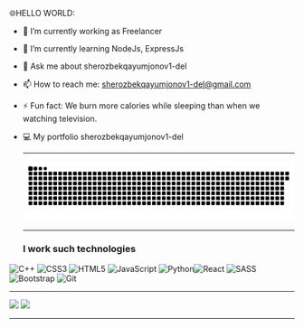 🌐HELLO WORLD:

- 🔭 I’m currently working as Freelancer 
- 🌱 I’m currently learning NodeJs, ExpressJs
- 💬 Ask me about sherozbekqayumjonov1-del
- 📫 How to reach me: sherozbekqayumjonov1-del@gmail.com
- ⚡ Fun fact: We burn more calories while sleeping than when we watching television.
- 💻 My portfolio sherozbekqayumjonov1-del
  
  <hr>
  
  ![Git hub snake](https://raw.githubusercontent.com/theMir8/theMir8/9973dc63b67e2628603de8868cce7a069ff00873/github-contribution-grid-snake.svg)
  <hr>
  <h3>I work such technologies</h3>
![C++](https://img.shields.io/badge/c++-%2300599C.svg?style=for-the-badge&logo=c%2B%2B&logoColor=white) ![CSS3](https://img.shields.io/badge/css3-%231572B6.svg?style=for-the-badge&logo=css3&logoColor=white) ![HTML5](https://img.shields.io/badge/html5-%23E34F26.svg?style=for-the-badge&logo=html5&logoColor=white) ![JavaScript](https://img.shields.io/badge/javascript-%23323330.svg?style=for-the-badge&logo=javascript&logoColor=%23F7DF1E) ![Python](https://img.shields.io/badge/python-3670A0?style=for-the-badge&logo=python&logoColor=ffdd54)![React](https://img.shields.io/badge/react-%2320232a.svg?style=for-the-badge&logo=react&logoColor=%2361DAFB) ![SASS](https://img.shields.io/badge/SASS-hotpink.svg?style=for-the-badge&logo=SASS&logoColor=white) ![Bootstrap](https://img.shields.io/badge/bootstrap-%238511FA.svg?style=for-the-badge&logo=bootstrap&logoColor=white) ![Git](https://img.shields.io/badge/git-%23F05033.svg?style=for-the-badge&logo=git&logoColor=white)
    <hr />
![](https://github-readme-stats.vercel.app/api/top-langs/?username=rov1dev&theme=dark&hide_border=false&include_all_commits=false&count_private=false&layout=compact)
![](https://github-readme-streak-stats.herokuapp.com/?user=rov1dev&theme=dark&hide_border=false) <br>
<hr>
